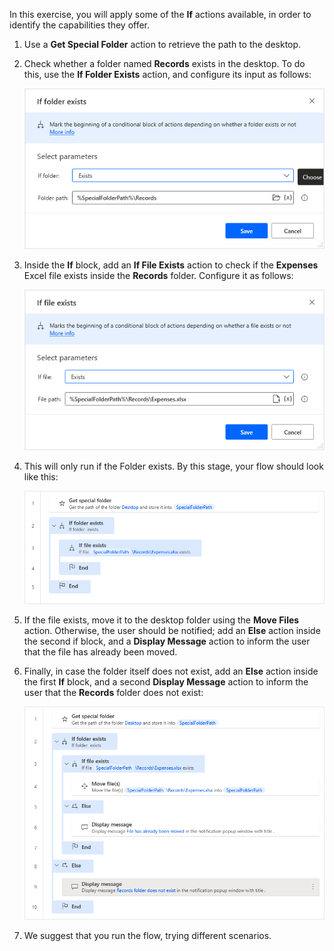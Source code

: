 In this exercise, you will apply some of the **If** actions available, in order to identify the capabilities they offer.

1. Use a **Get Special Folder** action to retrieve the path to the desktop.

1. Check whether a folder named **Records** exists in the desktop. To do this, use the **If Folder Exists** action, and configure its input as follows:

    ![Screenshot of the If folder exists dialog.](..\media\if-records-folder-exists.png)

1. Inside the **If** block, add an **If File Exists** action to check if the **Expenses** Excel file exists inside the **Records** folder. Configure it as follows:

    ![Screenshot of the If file exists dialog.](..\media\if-expenses-file-exists.png)

1. This will only run if the Folder exists. By this stage, your flow should look like this:

    ![Screenshot of the initial flow structure.](..\media\initial-process-structure.png)

1. If the file exists, move it to the desktop folder using the **Move Files** action. Otherwise, the user should be notified; add an **Else** action inside the second if block, and a **Display Message** action to inform the user that the file has already been moved.

1. Finally, in case the folder itself does not exist, add an **Else** action inside the first **If** block, and a second **Display Message** action to inform the user that the **Records** folder does not exist:

    ![Screenshot of the Outside else display message.](..\media\outside-else-display-message.png)

1. We suggest that you run the flow, trying different scenarios.
